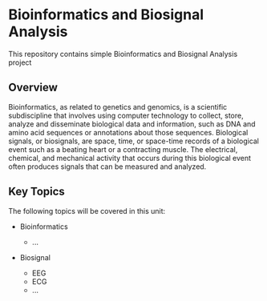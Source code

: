 # Bioinformatics and Biosignal Analysis
This repository contains simple Bioinformatics and Biosignal Analysis project
## Overview
Bioinformatics, as related to genetics and genomics, is a scientific subdiscipline that involves using computer technology to collect, store, analyze and disseminate biological data and information, such as DNA and amino acid sequences or annotations about those sequences.
Biological signals, or biosignals, are space, time, or space-time records of a biological event such as a beating heart or a contracting muscle. The electrical, chemical, and mechanical activity that occurs during this biological event often produces signals that can be measured and analyzed.

## Key Topics
The following topics will be covered in this unit:
* Bioinformatics
  * ...
  
* Biosignal
  * EEG
  * ECG
  * ...
